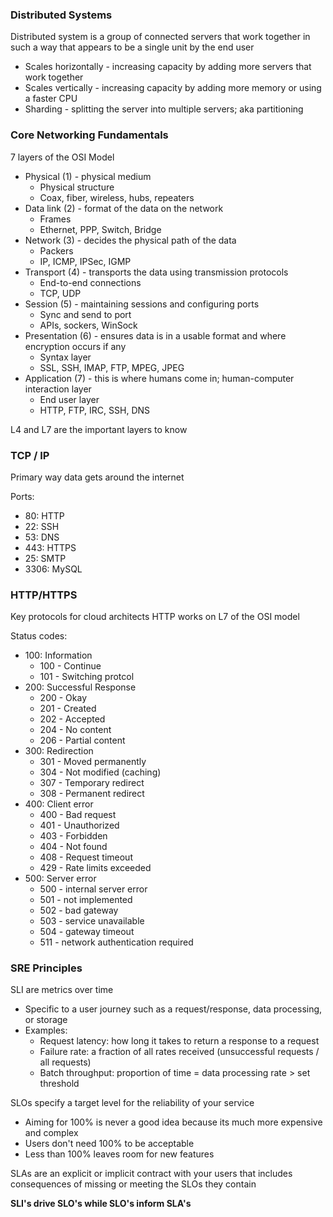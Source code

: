 
### Distributed Systems
Distributed system is a group of connected servers that work together in such a way that appears to be a single unit by the end user

- Scales horizontally - increasing capacity by adding more servers that work together
- Scales vertically - increasing capacity by adding more memory or using a faster CPU
- Sharding - splitting the server into multiple servers; aka partitioning


### Core Networking Fundamentals
7 layers of the OSI Model
- Physical (1) - physical medium
	- Physical structure
	- Coax, fiber, wireless, hubs, repeaters
- Data link (2) - format of the data on the network
	- Frames
	- Ethernet, PPP, Switch, Bridge
- Network (3) - decides the physical path of the data
	- Packers
	- IP, ICMP, IPSec, IGMP
- Transport (4) - transports the data using transmission protocols
	- End-to-end connections
	- TCP, UDP
- Session (5) - maintaining sessions and configuring ports
	- Sync and send to port
	- APIs, sockers, WinSock
- Presentation (6) - ensures data is in a usable format and where encryption occurs if any
	- Syntax layer
	- SSL, SSH, IMAP, FTP, MPEG, JPEG
- Application (7) - this is where humans come in; human-computer interaction layer
	- End user layer
	- HTTP, FTP, IRC, SSH, DNS

L4 and L7 are the important layers to know

### TCP / IP

Primary way data gets around the internet

Ports:
- 80: HTTP
- 22: SSH
- 53: DNS
- 443: HTTPS
- 25: SMTP
- 3306: MySQL


### HTTP/HTTPS

Key protocols for cloud architects
HTTP works on L7 of the OSI model

Status codes:
- 100: Information
	- 100 - Continue
	- 101 - Switching protcol
- 200: Successful Response
	- 200 - Okay
	- 201 - Created
	- 202 - Accepted
	- 204 - No content
	- 206 - Partial content
- 300: Redirection
	- 301 - Moved permanently
	- 304 - Not modified (caching)
	- 307 - Temporary redirect
	- 308 - Permanent redirect
- 400: Client error
	- 400 - Bad request
	- 401 - Unauthorized
	- 403 - Forbidden
	- 404 - Not found
	- 408 - Request timeout
	- 429 - Rate limits exceeded
- 500: Server error
	- 500 - internal server error
	- 501 - not implemented
	- 502 - bad gateway
	- 503 - service unavailable
	- 504 - gateway timeout
	- 511 - network authentication required


### SRE Principles

SLI are metrics over time
- Specific to a user journey such as a request/response, data processing, or storage
- Examples:
	- Request latency: how long it takes to return a response to a request
	- Failure rate: a fraction of all rates received (unsuccessful requests / all requests)
	- Batch throughput: proportion of time = data processing rate > set threshold

SLOs specify a target level for the reliability of your service
- Aiming for 100% is never a good idea because its much more expensive and complex
- Users don't need 100% to be acceptable
- Less than 100% leaves room for new features

SLAs are an explicit or implicit contract with your users that includes consequences of missing or meeting the SLOs they contain

**SLI's drive SLO's while SLO's inform SLA's**

